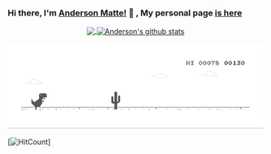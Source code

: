 ### Hi there, I'm [Anderson Matte!](https://www.linkedin.com/in/andersonmatte/) 👋 , My personal page [is here](https://andersonmatte.github.io/)</br>

<div align="center">

   <a href="https://github.com/andersonmatte/Xamarin.Forms.NeoControls">
      <img align="center" src="https://github-readme-stats-anuraghazra1.vercel.app/api/top-langs/?username=andersonmatte&langs_count=5" />
   </a>
   
   <a href="https://github.com/andersonmatte/Xamarin.Forms.NeoControls">
      <img align="center" src="https://github-readme-stats.anuraghazra1.vercel.app/api?username=andersonmatte&show_icons=true&line_height=27" alt="Anderson's github stats" />
   </a>
</div>

![image](https://github.com/andersonmatte/andersonmatte/blob/master/dino.gif)

[![HitCount](https://visitor-badge.glitch.me/badge?page_id=andersonmatte)]

